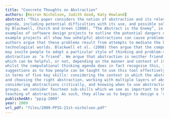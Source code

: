 ```yaml
---
title: "Concrete Thoughts on Abstraction"
authors: [Keiron Nicholson, Judith Good, Katy Howland]
abstract: "This paper considers the notion of abstraction and its relevance to the computational thinking
agenda, including potential difficulties with its use, and possible solutions. We first discuss a paper
by Blackwell, Church and Green (2008), “The Abstract is the Enemy”, in which the authors use four
examples of software design projects to outline the potential dangers of abstraction. The
example projects all show how unhelpful abstractions can cause problems for users, and the
authors argue that these problems result from attempts to mediate the human and
technological worlds. Blackwell et al. (2008) then argue that the computational thinking drive
may invite people to adopt a particular style of thinking and problem‐solving; one which sees
abstraction as ‘a friend’. We argue that abstraction is neither friend nor enemy but simply a tool
which can be helpful, or not, depending on the manner and context of its use. We propose that
whilst the computational thinking agenda does in fact recognise this, it has not yet offered
suggestions as to how people can be taught to use this tool effectively. We consider abstraction
in terms of five key skills: considering the context in which the abstraction operates, defining
and choosing the right abstraction, working with multiple layers of abstraction simultaneously,
considering abstractions critically, and knowing when to use abstraction. Within these five skill
groups, we consider fourteen sub‐skills which we see as important to the successful use and
teaching of abstraction. As such, they allow us to begin to design a ‘curriculum for abstraction’."
publishedAt: "ppig-2009"
year: 2009
url_pdf: "files/2009-PPIG-21st-nicholson.pdf"
---
```

